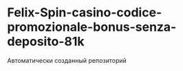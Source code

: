 # Felix-Spin-casino-codice-promozionale-bonus-senza-deposito-81k
Автоматически созданный репозиторий
